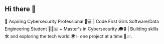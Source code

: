 ## Hi there 👋

🌟 Aspiring Cybersecurity Professional 🔐💻 | Code First Girls Software/Data Engineering Student 👩‍💻📊 + Master's in Cybersecurity 🎓🔒 | Building skills 🛠️ and exploring the tech world 🌍✨ one project at a time 🚀📈.
